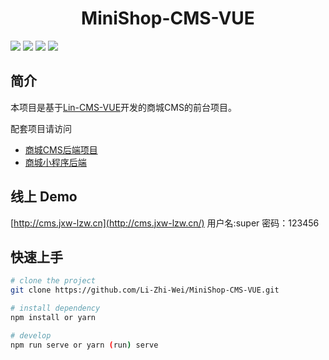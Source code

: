 <h1 align="center">
  MiniShop-CMS-VUE
</h1>

![](https://img.shields.io/badge/版本-0.2.1-3963bc.svg)
![](https://img.shields.io/badge/node-8.11.0+-3963bc.svg)
![](https://img.shields.io/badge/脚手架-vuecli3-3963bc.svg)
![](https://img.shields.io/badge/license-MIT-3963bc.svg)

## 简介

本项目是基于[Lin-CMS-VUE](https://github.com/TaleLin/lin-cms-vue)开发的商城CMS的前台项目。

配套项目请访问

* [商城CMS后端项目](https://github.com/Li-Zhi-Wei/MiniShop-CMS-backend)
* [商城小程序后端](https://github.com/Li-Zhi-Wei/MiniShop-backend)

## 线上 Demo

[http://cms.jxw-lzw.cn](http://cms.jxw-lzw.cn/) 用户名:super 密码：123456

## 快速上手

```sh
# clone the project
git clone https://github.com/Li-Zhi-Wei/MiniShop-CMS-VUE.git

# install dependency
npm install or yarn

# develop
npm run serve or yarn (run) serve
```
